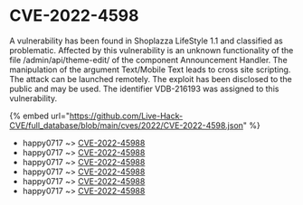 # CVE-2022-4598

A vulnerability has been found in Shoplazza LifeStyle 1.1 and classified as problematic. Affected by this vulnerability is an unknown functionality of the file /admin/api/theme-edit/ of the component Announcement Handler. The manipulation of the argument Text/Mobile Text leads to cross site scripting. The attack can be launched remotely. The exploit has been disclosed to the public and may be used. The identifier VDB-216193 was assigned to this vulnerability.

{% embed url="https://github.com/Live-Hack-CVE/full_database/blob/main/cves/2022/CVE-2022-4598.json" %}


* happy0717 ~> [CVE-2022-45988](https://www.alice-snow.ru/2022/database/cve-2022-4598/cve-2022-45988-happy0717)
* happy0717 ~> [CVE-2022-45988](https://www.alice-snow.ru/2022/database/cve-2022-4598/cve-2022-45988-happy0717)
* happy0717 ~> [CVE-2022-45988](https://www.alice-snow.ru/2022/database/cve-2022-4598/cve-2022-45988-happy0717)
* happy0717 ~> [CVE-2022-45988](https://www.alice-snow.ru/2022/database/cve-2022-4598/cve-2022-45988-happy0717)
* happy0717 ~> [CVE-2022-45988](https://www.alice-snow.ru/2022/database/cve-2022-4598/cve-2022-45988-happy0717)
* happy0717 ~> [CVE-2022-45988](https://www.alice-snow.ru/2022/database/cve-2022-4598/cve-2022-45988-happy0717)